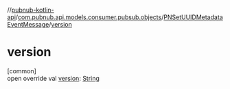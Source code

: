 //[pubnub-kotlin-api](../../../index.md)/[com.pubnub.api.models.consumer.pubsub.objects](../index.md)/[PNSetUUIDMetadataEventMessage](index.md)/[version](version.md)

# version

[common]\
open override val [version](version.md): [String](https://kotlinlang.org/api/latest/jvm/stdlib/kotlin/-string/index.html)
